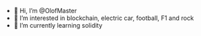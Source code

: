 - 👋 Hi, I’m @OlofMaster
- 👀 I’m interested in blockchain, electric car, football, F1 and rock
- 🌱 I’m currently learning solidity

<!---
OlofMaster/OlofMaster is a ✨ special ✨ repository because its `README.md` (this file) appears on your GitHub profile.
You can click the Preview link to take a look at your changes.
--->
